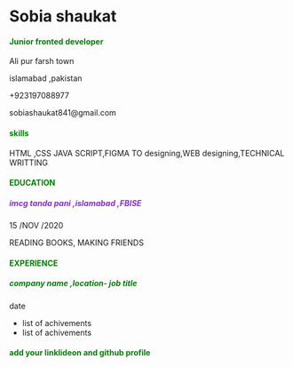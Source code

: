 <!DOCTYPE html>
<html lang="en">
<head>
    <meta charset="UTF-8">
    <meta name="viewport" content="width=device-width, initial-scale=1.0">
    <title>Document</title>
</head>
<body>
    <h1>Sobia shaukat </h1>
    <h4 style= color:green >Junior fronted developer </h4>
    <p> Ali pur farsh town </p>
    <p> islamabad ,pakistan</p>
    <p>+923197088977</p>
    <P>sobiashaukat841@gmail.com</P>
    <h4 style="color: green;">skills</h4>
    <p> HTML ,CSS JAVA SCRIPT,FIGMA TO designing,WEB designing,TECHNICAL WRITTING </p>
    <h4 style="color: green;">EDUCATION</h4>
    <h5 style="color: blueviolet;">imcg tanda pani ,islamabad ,FBISE</h5>
    <P>15 /NOV /2020</P>
    <P>READING BOOKS, MAKING FRIENDS</P>
    <h4 style="color: green;">EXPERIENCE</h4>
    <h5 style="color: green;">company name ,location- job title</h5>
    <p> date</p>
    <ul>
        <li>list of achivements </li>
        <li>list of achivements</li>
    </ul>
<h4 style="color: green;">add your linklideon and github profile</h4>
<href a=""
